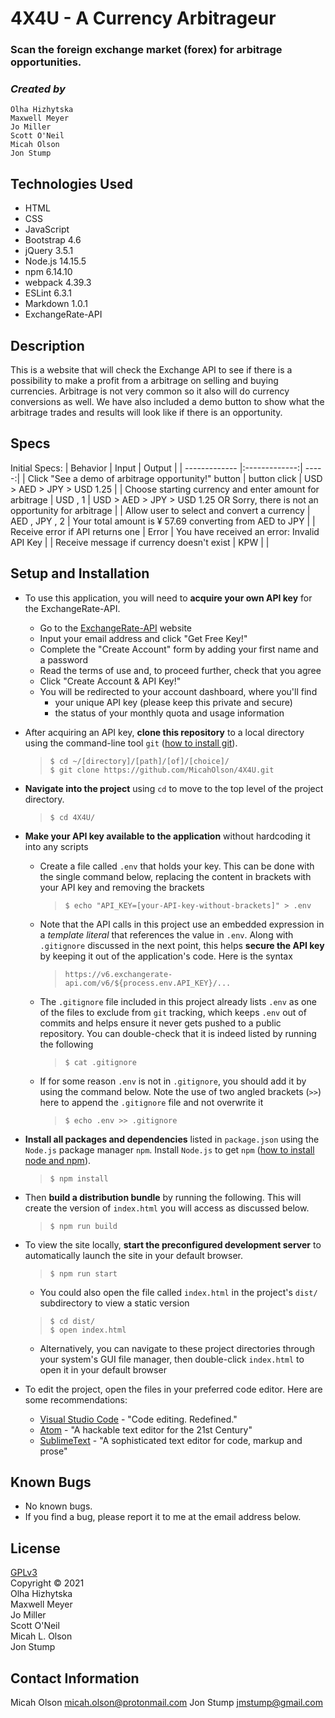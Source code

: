 # 4X4U - A Currency Arbitrageur

### Scan the foreign exchange market (forex) for arbitrage opportunities.

### _Created by_  
    Olha Hizhytska  
    Maxwell Meyer  
    Jo Miller  
    Scott O'Neil  
    Micah Olson  
    Jon Stump

## Technologies Used
* HTML
* CSS
* JavaScript
* Bootstrap 4.6
* jQuery 3.5.1
* Node.js 14.15.5
* npm 6.14.10
* webpack 4.39.3
* ESLint 6.3.1
* Markdown 1.0.1
* ExchangeRate-API

## Description
This is a website that will check the Exchange API to see if there is a possibility to make a profit from a arbitrage on selling and buying currencies. Arbitrage is not very common so it also will do currency conversions as well. We have also included a demo button to show what the arbitrage trades and results will look like if there is an opportunity.

## Specs
Initial Specs:
| Behavior | Input | Output |
| ------------- |:-------------:| -----:|
| Click "See a demo of arbitrage opportunity!" button | button click | USD > AED > JPY > USD 1.25 |
| Choose starting currency and enter amount for arbitrage | USD , 1 | USD > AED > JPY > USD 1.25 OR Sorry, there is not an opportunity for arbitrage |
| Allow user to select and convert a currency | AED , JPY , 2 | Your total amount is ¥ 57.69 converting from AED to JPY |
| Receive error if API returns one | Error | You have received an error: Invalid API Key |
| Receive message if currency doesn't exist | KPW |  |


## Setup and Installation
* To use this application, you will need to **acquire your own API key** for the ExchangeRate-API.
  - Go to the [ExchangeRate-API](https://www.exchangerate-api.com) website
  - Input your email address and click "Get Free Key!"
  - Complete the "Create Account" form by adding your first name and a password
  - Read the terms of use and, to proceed further, check that you agree
  - Click "Create Account & API Key!"
  - You will be redirected to your account dashboard, where you'll find
    - your unique API key (please keep this private and secure)
    - the status of your monthly quota and usage information

* After acquiring an API key, **clone this repository** to a local directory using the command-line tool `git` ([how to install git](https://www.learnhowtoprogram.com/introduction-to-programming/getting-started-with-intro-to-programming/git-and-github)).  
  >`$ cd ~/[directory]/[path]/[of]/[choice]/`  
  >`$ git clone https://github.com/MicahOlson/4X4U.git`  

* **Navigate into the project** using `cd` to move to the top level of the project directory.  
  >`$ cd 4X4U/`   

* **Make your API key available to the application** without hardcoding it into any scripts 
  - Create a file called `.env` that holds your key. This can be done with the single command below, replacing the content in brackets with your API key and removing the brackets  
    >`$ echo "API_KEY=[your-API-key-without-brackets]" > .env`  
  
  - Note that the API calls in this project use an embedded expression in a *template literal* that references the value in `.env`. Along with `.gitignore` discussed in the next point, this helps **secure the API key** by keeping it out of the application's code. Here is the syntax
    >`https://v6.exchangerate-api.com/v6/${process.env.API_KEY}/...`
  
  - The `.gitignore` file included in this project already lists `.env` as one of the files to exclude from `git` tracking, which keeps `.env` out of commits and helps ensure it never gets pushed to a public repository. You can double-check that it is indeed listed by running the following
    >`$ cat .gitignore`
  
  - If for some reason `.env` is not in `.gitignore`, you should add it by using the command below. Note the use of two angled brackets (`>>`) here to append the `.gitignore` file and not overwrite it  
    >`$ echo .env >> .gitignore`  

* **Install all packages and dependencies** listed in `package.json` using the `Node.js` package manager `npm`. Install `Node.js` to get `npm` ([how to install node and npm](https://www.learnhowtoprogram.com/intermediate-javascript/getting-started-with-javascript/installing-node-js)).  
  >`$ npm install`  

* Then **build a distribution bundle** by running the following. This will create the version of `index.html` you will access as discussed below.  
  >`$ npm run build`  

* To view the site locally, **start the preconfigured development server** to automatically launch the site in your default browser.  
  >`$ npm run start`  
  
  - You could also open the file called `index.html` in the project's `dist/` subdirectory to view a static version  
  >`$ cd dist/`  
  >`$ open index.html`  

  - Alternatively, you can navigate to these project directories through your system's GUI file manager, then double-click `index.html` to open it in your default browser  

* To edit the project, open the files in your preferred code editor. Here are some recommendations:  
  - [Visual Studio Code](https://code.visualstudio.com) - "Code editing. Redefined."  
  - [Atom](https://atom.io) - "A hackable text editor for the 21st Century"  
  - [SublimeText](https://www.sublimetext.com) - "A sophisticated text editor for code, markup and prose"  

## Known Bugs
* No known bugs.  
* If you find a bug, please report it to me at the email address below.  

## License
[GPLv3](https://choosealicense.com/licenses/gpl-3.0/)  
Copyright &copy; 2021  
    Olha Hizhytska  
    Maxwell Meyer  
    Jo Miller  
    Scott O'Neil  
    Micah L. Olson  
    Jon Stump  

## Contact Information
Micah Olson micah.olson@protonmail.com
Jon Stump jmstump@gmail.com  